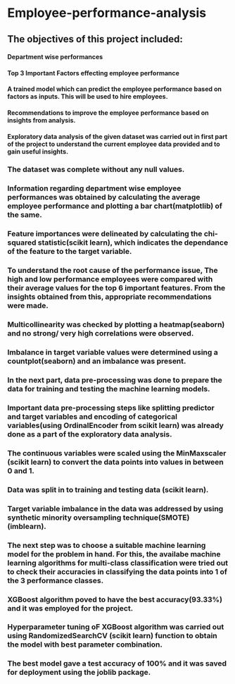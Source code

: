 # Employee-performance-analysis
## The objectives of this project included:

#### Department wise performances
#### Top 3 Important Factors effecting employee performance
#### A trained model which can predict the employee performance based on factors as inputs. This will be used to hire employees.
#### Recommendations to improve the employee performance based on insights from analysis.
#### Exploratory data analysis of the given dataset was carried out in first part of the project to understand the current employee data provided and to gain useful insights.

### The dataset was complete without any null values.
### Information regarding department wise employee performances was obtained by calculating the average employee performance and plotting a bar chart(matplotlib) of the same.
### Feature importances were delineated by calculating the chi-squared statistic(scikit learn), which indicates the dependance of the feature to the target variable.
### To understand the root cause of the performance issue, The high and low performance employees were compared with their average values for the top 6 important features. From the insights obtained from this, appropriate recommendations were made.
### Multicollinearity was checked by plotting a heatmap(seaborn) and no strong/ very high correlations were observed.
### Imbalance in target variable values were determined using a countplot(seaborn) and an imbalance was present.
### In the next part, data pre-processing was done to prepare the data for training and testing the machine learning models.
### Important data pre-processing steps like splitting predictor and target variables and encoding of categorical variables(using OrdinalEncoder from scikit learn) was already done as a part of the exploratory data analysis.
### The continuous variables were scaled using the MinMaxscaler (scikit learn) to convert the data points into values in between 0 and 1.
### Data was split in to training and testing data (scikit learn).
### Target variable imbalance in the data was addressed by using synthetic minority oversampling technique(SMOTE) (imblearn).
### The next step was to choose a suitable machine learning model for the problem in hand. For this, the availabe machine learning algorithms for multi-class classification were tried out to check their accuracies in classifying the data points into 1 of the 3 performance classes.

### XGBoost algorithm poved to have the best accuracy(93.33%) and it was employed for the project.
### Hyperparameter tuning oF XGBoost algorithm was carried out using RandomizedSearchCV (scikit learn) function to obtain the model with best parameter combination.
### The best model gave a test accuracy of 100% and it was saved for deployment using the joblib package.
